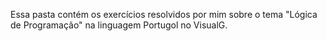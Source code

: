 Essa pasta contém os exercícios resolvidos por mim sobre o tema "Lógica de Programação" na linguagem Portugol no VisualG. 